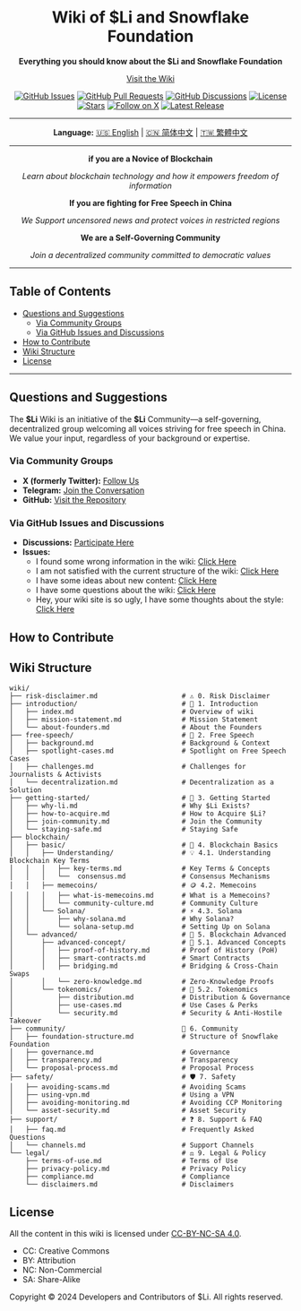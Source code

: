 <!-- markdownlint-disable no-inline-html first-line-heading no-emphasis-as-heading -->

<div align="center">

# Wiki of $Li and Snowflake Foundation

**Everything you should know about the $Li and Snowflake Foundation**

[Visit the Wiki](https://www.lidao.wiki)

[![GitHub Issues](https://img.shields.io/github/issues/li-dao/wiki)](https://github.com/li-dao/wiki/issues)
[![GitHub Pull Requests](https://img.shields.io/github/issues-pr/li-dao/wiki)](https://github.com/li-dao/wiki/pulls)
[![GitHub Discussions](https://img.shields.io/github/discussions/li-dao/wiki)](https://github.com/li-dao/wiki/discussions)
[![License](https://img.shields.io/github/license/li-dao/wiki)](https://github.com/li-dao/wiki/blob/main/LICENSE)
[![Stars](https://img.shields.io/github/stars/li-dao/wiki)](https://github.com/li-dao/wiki)
[![Follow on X](https://img.shields.io/twitter/follow/Li_memecoin)](https://x.com/Li_memecoin)
[![Latest Release](https://img.shields.io/github/v/release/li-dao/wiki)](https://github.com/li-dao/wiki/releases)

---

**Language:**  [🇺🇸 English](README.md) | [🇨🇳 简体中文](README_zh-CN.md) | [🇹🇼 繁體中文](README_zh-TW.md)

</div>

---

<div align="center">

**if you are a Novice of Blockchain**

_Learn about blockchain technology and how it empowers freedom of information_

**If you are fighting for Free Speech in China**

_We Support uncensored news and protect voices in restricted regions_

**We are a Self-Governing Community**

_Join a decentralized community committed to democratic values_

</div>

---

## Table of Contents

- [Questions and Suggestions](#questions-and-suggestions)
  - [Via Community Groups](#via-community-groups)
  - [Via GitHub Issues and Discussions](#via-github-issues-and-discussions)
- [How to Contribute](#how-to-contribute)
- [Wiki Structure](#wiki-structure)
- [License](#license)

---

## Questions and Suggestions

The **\$Li** Wiki is an initiative of the **\$Li** Community—a self-governing, decentralized group welcoming all voices striving for free speech in China. We value your input, regardless of your background or expertise.

### Via Community Groups

- **X (formerly Twitter):** [Follow Us](https://x.com/Li_memecoin)
- **Telegram:** [Join the Conversation](https://t.co/5Z1meSkAlZ)
- **GitHub:** [Visit the Repository](https://github.com/li-dao/wiki)

### Via GitHub Issues and Discussions

- **Discussions:** [Participate Here](https://github.com/li-dao/wiki/discussions)
- **Issues:**
  - I found some wrong information in the wiki: [Click Here](https://github.com/li-dao/wiki/issues/new?assignees=really-need-anonymous&labels=bug,wiki&template=bug_report.yml)
  - I am not satisfied with the current structure of the wiki: [Click Here](https://github.com/li-dao/wiki/issues/new?assignees=really-need-anonymous&labels=enhancement,wiki,structure&template=feature_request_structure.yml)
  - I have some ideas about new content: [Click Here](https://github.com/li-dao/wiki/issues/new?assignees=really-need-anonymous&labels=enhancement,wiki,content&template=content_request.yml)
  - I have some questions about the wiki: [Click Here](https://github.com/li-dao/wiki/issues/new?assignees=really-need-anonymous&labels=question,wiki&template=question.yml)
  - Hey, your wiki site is so ugly, I have some thoughts about the style: [Click Here](https://github.com/li-dao/wiki/issues/new?assignees=really-need-anonymous&labels=style,wiki&template=style_report.yml)

## How to Contribute

## Wiki Structure

```plaintext
wiki/
├── risk-disclaimer.md                     # ⚠️ 0. Risk Disclaimer
├── introduction/                          # 🔗 1. Introduction
│   ├── index.md                           # Overview of wiki
│   ├── mission-statement.md               # Mission Statement
│   └── about-founders.md                  # About the Founders
├── free-speech/                           # 🔗 2. Free Speech
│   ├── background.md                      # Background & Context
│   ├── spotlight-cases.md                 # Spotlight on Free Speech Cases
│   ├── challenges.md                      # Challenges for Journalists & Activists
│   └── decentralization.md                # Decentralization as a Solution
├── getting-started/                       # 🔗 3. Getting Started
│   ├── why-li.md                          # Why $Li Exists?
│   ├── how-to-acquire.md                  # How to Acquire $Li?
│   ├── join-community.md                  # Join the Community
│   └── staying-safe.md                    # Staying Safe
├── blockchain/
│   ├── basic/                             # 🔰 4. Blockchain Basics
│   │   ├── Understanding/                 # 💡 4.1. Understanding Blockchain Key Terms
│   │   │   ├── key-terms.md               # Key Terms & Concepts
│   │   │   └──  consensus.md              # Consensus Mechanisms
│   │   ├── memecoins/                     # 🪙 4.2. Memecoins
│   │   │   ├── what-is-memecoins.md       # What is a Memecoins?
│   │   │   └── community-culture.md       # Community Culture
│   │   └── Solana/                        # ⚡ 4.3. Solana
│   │       ├── why-solana.md              # Why Solana?
│   │       └── solana-setup.md            # Setting Up on Solana
│   └── advanced/                          # 🔰 5. Blockchain Advanced
│       ├── advanced-concept/              # 🔄 5.1. Advanced Concepts
│       │   ├── proof-of-history.md        # Proof of History (PoH)
│       │   ├── smart-contracts.md         # Smart Contracts
│       │   ├── bridging.md                # Bridging & Cross-Chain Swaps
│       │   └── zero-knowledge.md          # Zero-Knowledge Proofs
│       └── tokenomics/                    # 💎 5.2. Tokenomics
│           ├── distribution.md            # Distribution & Governance
│           ├── use-cases.md               # Use Cases & Perks
│           └── security.md                # Security & Anti-Hostile Takeover
├── community/                             👥 6. Community
│   ├── foundation-structure.md            # Structure of Snowflake Foundation
│   ├── governance.md                      # Governance
│   ├── transparency.md                    # Transparency
│   └── proposal-process.md                # Proposal Process
├── safety/                                # 🛡️ 7. Safety
│   ├── avoiding-scams.md                  # Avoiding Scams
│   ├── using-vpn.md                       # Using a VPN
│   ├── avoiding-monitoring.md             # Avoiding CCP Monitoring
│   └── asset-security.md                  # Asset Security
├── support/                               # ❓ 8. Support & FAQ
│   ├── faq.md                             # Frequently Asked Questions
│   └── channels.md                        # Support Channels
└── legal/                                 # ⚖️ 9. Legal & Policy
    ├── terms-of-use.md                    # Terms of Use
    ├── privacy-policy.md                  # Privacy Policy
    ├── compliance.md                      # Compliance
    └── disclaimers.md                     # Disclaimers
```

## License

All the content in this wiki is licensed under [CC-BY-NC-SA 4.0](https://creativecommons.org/licenses/by-nc-sa/4.0/).

- CC: Creative Commons
- BY: Attribution
- NC: Non-Commercial
- SA: Share-Alike

Copyright © 2024 Developers and Contributors of $Li. All rights reserved.
